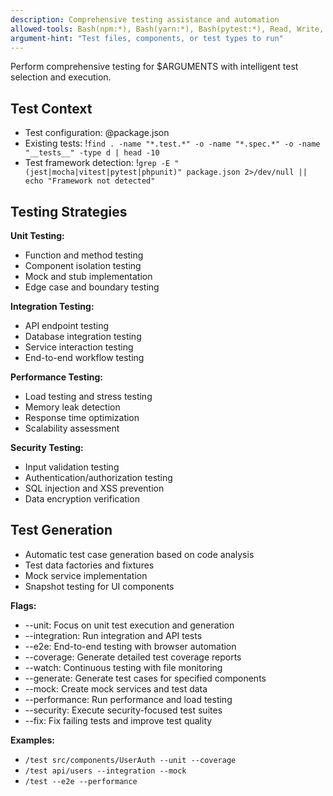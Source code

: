 ```yaml
---
description: Comprehensive testing assistance and automation
allowed-tools: Bash(npm:*), Bash(yarn:*), Bash(pytest:*), Read, Write, Edit, Grep, Glob
argument-hint: "Test files, components, or test types to run"
---
```


Perform comprehensive testing for $ARGUMENTS with intelligent test selection and execution.

## Test Context
- Test configuration: @package.json
- Existing tests: !`find . -name "*.test.*" -o -name "*.spec.*" -o -name "__tests__" -type d | head -10`
- Test framework detection: !`grep -E "(jest|mocha|vitest|pytest|phpunit)" package.json 2>/dev/null || echo "Framework not detected"`

## Testing Strategies

**Unit Testing:**
- Function and method testing
- Component isolation testing
- Mock and stub implementation
- Edge case and boundary testing

**Integration Testing:**
- API endpoint testing
- Database integration testing
- Service interaction testing
- End-to-end workflow testing

**Performance Testing:**
- Load testing and stress testing
- Memory leak detection
- Response time optimization
- Scalability assessment

**Security Testing:**
- Input validation testing
- Authentication/authorization testing
- SQL injection and XSS prevention
- Data encryption verification

## Test Generation
- Automatic test case generation based on code analysis
- Test data factories and fixtures
- Mock service implementation
- Snapshot testing for UI components

**Flags:**
- --unit: Focus on unit test execution and generation
- --integration: Run integration and API tests
- --e2e: End-to-end testing with browser automation
- --coverage: Generate detailed test coverage reports
- --watch: Continuous testing with file monitoring  
- --generate: Generate test cases for specified components
- --mock: Create mock services and test data
- --performance: Run performance and load testing
- --security: Execute security-focused test suites
- --fix: Fix failing tests and improve test quality

**Examples:**
- `/test src/components/UserAuth --unit --coverage`
- `/test api/users --integration --mock`
- `/test --e2e --performance`